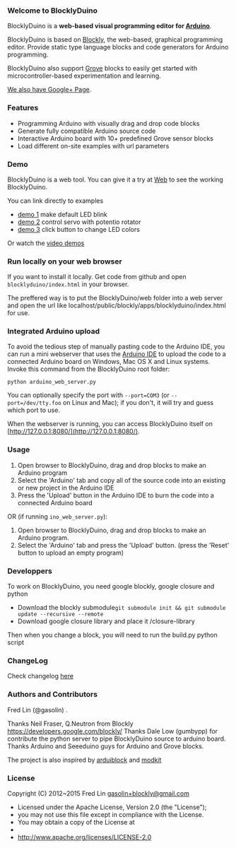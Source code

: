### Welcome to BlocklyDuino

BlocklyDuino is a **web-based visual programming editor for [Arduino](http://www.arduino.cc/)**.

BlocklyDuino is based on [Blockly](https://developers.google.com/blockly/), the web-based, graphical programming editor. Provide static type language blocks and code generators for Arduino programming.

BlocklyDuino also support [Grove](http://www.seeedstudio.com/wiki/GROVE_System) blocks to easily get started with microcontroller-based experimentation and learning.

[We also have Google+ Page](https://plus.google.com/111979846292233941175).

### Features

* Programming Arduino with visually drag and drop code blocks
* Generate fully compatible Arduino source code
* Interactive Arduino board with 10+ predefined Grove sensor blocks
* Load different on-site examples with url parameters

### Demo

BlocklyDuino is a web tool. You can give it a try at
[Web](http://blocklyduino.github.io/BlocklyDuino/blockly/apps/blocklyduino/) to see the working BlocklyDuino.

You can link directly to examples
* [demo 1](http://blocklyduino.github.io/BlocklyDuino/blockly/apps/blocklyduino/index.html?url=examples/blink.xml) make default LED blink
* [demo 2](http://blocklyduino.github.io/BlocklyDuino/blockly/apps/blocklyduino/index.html?url=examples/servo_potentio.xml) control servo with potentio rotator
* [demo 3](http://blocklyduino.github.io/BlocklyDuino/blockly/apps/blocklyduino/index.html?url=examples/click_color.xml) click button to change LED colors

Or watch the [video demos](http://www.youtube.com/watch?v=_swiyXcUvNY)

### Run locally on your web browser

If you want to install it locally. Get code from github and open `blocklyduino/index.html` in your browser.

The preffered way is to put the BlocklyDuino/web folder into a web server and open the url like localhost/public/blockly/apps/blocklyduino/index.html for use.

### Integrated Arduino upload

To avoid the tedious step of manually pasting code to the Arduino IDE, you can run a mini webserver that uses
the [Arduino IDE](https://www.arduino.cc/en/Main/Software) to upload the code to a connected Arduino board on Windows, Mac OS X and Linux systems.
Invoke this command from the BlocklyDuino root folder:

```
python arduino_web_server.py
```

You can optionally specify the port with `--port=COM3` (or `--port=/dev/tty.foo` on Linux and Mac); if you don't, it will try and guess which port to use.

When the webserver is running, you can access BlocklyDuino itself on [http://127.0.0.1:8080/](http://127.0.0.1:8080/).

### Usage

1. Open browser to BlocklyDuino, drag and drop blocks to make an Arduino program
2. Select the 'Arduino' tab and copy all of the source code into an existing or new project in the Arduino IDE
3. Press the 'Upload' button in the Arduino IDE to burn the code into a connected Arduino board

OR (if running `ino_web_server.py`):

1. Open browser to BlocklyDuino, drag and drop blocks to make an Arduino program.
2. Select the 'Arduino' tab and press the 'Upload' button. (press the 'Reset' button to upload an empty program)

### Developpers
To work on BlocklyDuino, you need google blockly, google closure and python

- Download the blockly submodule`git submodule init && git submodule update --recursive --remote`
- Download google closure library and place it /closure-library

Then when you change a block, you will need to run the build.py python script

### ChangeLog

Check changelog [here](https://github.com/BlocklyDuino/BlocklyDuino/blob/master/CHANGELOG.txt)

### Authors and Contributors
Fred Lin (@gasolin) .

Thanks Neil Fraser, Q.Neutron from Blockly https://developers.google.com/blockly/
Thanks Dale Low (gumbypp) for contribute the python server to pipe BlocklyDuino source to arduino board.
Thanks Arduino and Seeeduino guys for Arduino and Grove blocks.

The project is also inspired by [arduiblock](https://github.com/taweili/ardublock) and [modkit](http://www.modk.it/)

### License

Copyright (C) 2012~2015 Fred Lin gasolin+blockly@gmail.com

 * Licensed under the Apache License, Version 2.0 (the "License");
 * you may not use this file except in compliance with the License.
 * You may obtain a copy of the License at
 *
 *   http://www.apache.org/licenses/LICENSE-2.0

